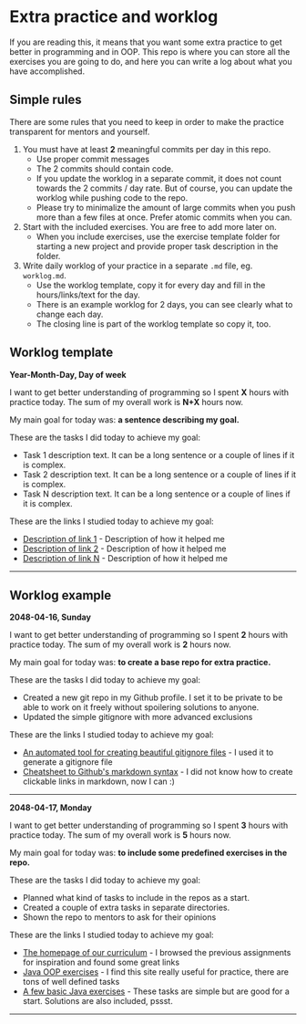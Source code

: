# Extra practice and worklog

If you are reading this, it means that you want some extra practice to get better in programming and in OOP. This repo is where you can store all the exercises you are going to do, and here you can write a log about what you have accomplished.

## Simple rules

There are some rules that you need to keep in order to make the practice transparent for mentors and yourself.

1. You must have at least **2** meaningful commits per day in this repo. 
   - Use proper commit messages
   - The 2 commits should contain code.
   - If you update the worklog in a separate commit, it does not count towards the 2 commits / day rate. But of course, you can update the worklog while pushing code to the repo.
   - Please try to minimalize the amount of large commits when you push more than a few files at once. Prefer atomic commits when you can.
1. Start with the included exercises. You are free to add more later on.
   - When you include exercises, use the exercise template folder for starting a new project and provide proper task description in the folder.
1. Write daily worklog of your practice in a separate `.md` file, eg. `worklog.md`.
   - Use the worklog template, copy it for every day and fill in the hours/links/text for the day.
   - There is an example worklog for 2 days, you can see clearly what to change each day.
   - The closing line is part of the worklog template so copy it, too.


## Worklog template 

**Year-Month-Day, Day of week**

I want to get better understanding of programming so I spent **X** hours with practice today. The sum of my overall work is **N+X** hours now. 

My main goal for today was: **a sentence describing my goal.**

These are the tasks I did today to achieve my goal:

- Task 1 description text. It can be a long sentence or a couple of lines if it is complex.
- Task 2 description text. It can be a long sentence or a couple of lines if it is complex.
- Task N description text. It can be a long sentence or a couple of lines if it is complex.

These are the links I studied today to achieve my goal:

- [Description of link 1](http://the-link-itself.com) - Description of how it helped me
- [Description of link 2](http://the-link-itself.com) - Description of how it helped me
- [Description of link N](http://the-link-itself.com) - Description of how it helped me

---

## Worklog example

**2048-04-16, Sunday**

I want to get better understanding of programming so I spent **2** hours with practice today. The sum of my overall work is **2** hours now. 

My main goal for today was: **to create a base repo for extra practice.**

These are the tasks I did today to achieve my goal:

- Created a new git repo in my Github profile. I set it to be private to be able to work on it freely without spoilering solutions to anyone.
- Updated the simple gitignore with more advanced exclusions

These are the links I studied today to achieve my goal:

- [An automated tool for creating beautiful gitignore files](https://www.gitignore.io/) - I used it to generate a gitignore file
- [Cheatsheet to Github's markdown syntax](https://github.com/adam-p/markdown-here/wiki/Markdown-Cheatsheet) - I did not know how to create clickable links in markdown, now I can :) 

---

**2048-04-17, Monday**

I want to get better understanding of programming so I spent **3** hours with practice today. The sum of my overall work is **5** hours now. 

My main goal for today was: **to include some predefined exercises in the repo.**

These are the tasks I did today to achieve my goal:

- Planned what kind of tasks to include in the repos as a start.
- Created a couple of extra tasks in separate directories.
- Shown the repo to mentors to ask for their opinions

These are the links I studied today to achieve my goal:

- [The homepage of our curriculum](https://codecool.gitlab.io/codecool-curriculum/#/) - I browsed the previous assignments for inspiration and found some great links
- [Java OOP exercises](https://www3.ntu.edu.sg/home/ehchua/programming/java/J3f_OOPExercises.html) - I find this site really useful for practice, there are tons of well defined tasks
- [A few basic Java exercises](http://tutorials.jenkov.com/java/exercises.html) - These tasks are simple but are good for a start. Solutions are also included, pssst.

---

